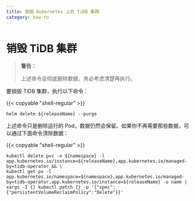 ```yaml
---
title: 销毁 Kubernetes 上的 TiDB 集群
category: how-to
---
```


# 销毁 TiDB 集群

> **警告：**
>
> 上述命令会彻底删除数据，务必考虑清楚再执行。

要销毁 TiDB 集群，执行以下命令：

{{< copyable "shell-regular" >}}

```shell
helm delete ${releaseName} --purge
```

上述命令只是删除运行的 Pod，数据仍然会保留。如果你不再需要那些数据，可以通过下面命令清除数据：

{{< copyable "shell-regular" >}}

```shell
kubectl delete pvc -n ${namespace} -l app.kubernetes.io/instance=${releaseName},app.kubernetes.io/managed-by=tidb-operator && \
kubectl get pv -l app.kubernetes.io/namespace=${namespace},app.kubernetes.io/managed-by=tidb-operator,app.kubernetes.io/instance=${releaseName} -o name | xargs -I {} kubectl patch {} -p '{"spec":{"persistentVolumeReclaimPolicy":"Delete"}}'
```

